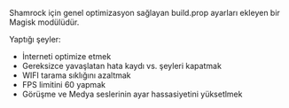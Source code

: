 Shamrock için genel optimizasyon sağlayan build.prop ayarları ekleyen bir Magisk modülüdür.

Yaptığı şeyler:
* İnterneti optimize etmek
* Gereksizce yavaşlatan hata kaydı vs. şeyleri kapatmak
* WIFI tarama sıklığını azaltmak
* FPS limitini 60 yapmak
* Görüşme ve Medya seslerinin ayar hassasiyetini yüksetlmek
